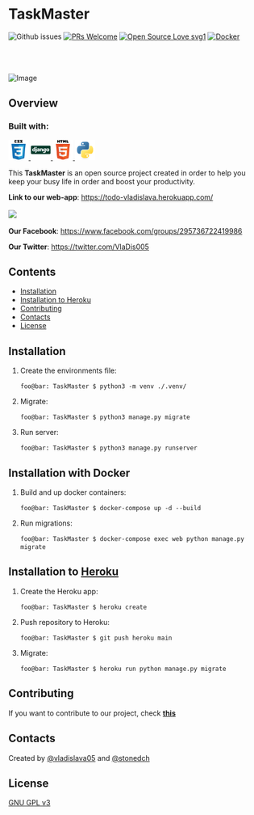# TaskMaster

![Github issues](https://img.shields.io/github/issues/Vladislava05/TaskMaster.svg)
[![PRs Welcome](https://img.shields.io/badge/PRs-welcome-brightgreen.svg?style=flat-square)](http://makeapullrequest.com)
[![Open Source Love svg1](https://badges.frapsoft.com/os/v1/open-source.svg?v=103)](https://github.com/ellerbrock/open-source-badges/)
[![Docker](https://badgen.net/badge/icon/docker?icon=docker&label)](https://https://docker.com/)

<br><br><br>
![Image](https://github.com/Vladislava05/TaskMaster/blob/main/peview.jpg)

## Overview

<h3 align="left">Built with:</h3>
<p align="left"> <a href="https://www.w3schools.com/css/" target="_blank" rel="noreferrer"> <img src="https://raw.githubusercontent.com/devicons/devicon/master/icons/css3/css3-original-wordmark.svg" alt="css3" width="40" height="40"/> </a> <a href="https://www.djangoproject.com/" target="_blank" rel="noreferrer"> <img src="https://raw.githubusercontent.com/devicons/devicon/master/icons/django/django-original.svg" alt="django" width="40" height="40"/> </a> <a href="https://www.w3.org/html/" target="_blank" rel="noreferrer"> <img src="https://raw.githubusercontent.com/devicons/devicon/master/icons/html5/html5-original-wordmark.svg" alt="html5" width="40" height="40"/> </a> <a href="https://www.python.org" target="_blank" rel="noreferrer"> <img src="https://raw.githubusercontent.com/devicons/devicon/master/icons/python/python-original.svg" alt="python" width="40" height="40"/> </a> </p>

This **TaskMaster** is an open source project created in order to help you keep your busy life in order and boost your productivity.

**Link to our web-app**: https://todo-vladislava.herokuapp.com/ <br><br>
<img src="https://github.com/Vladislava05/TaskMaster/blob/main/gif.gif"></img>



**Our Facebook**: https://www.facebook.com/groups/295736722419986

**Our Twitter**: https://twitter.com/VlaDis005

## Contents

* [Installation](#installation)
* [Installation to Heroku](#installation-to-heroku)
* [Contributing](#contributing)
* [Contacts](#contacts)
* [License](#license)

## Installation

1. Create the environments file:

    ```console
    foo@bar: TaskMaster $ python3 -m venv ./.venv/
    ```

2. Migrate:

    ```console
    foo@bar: TaskMaster $ python3 manage.py migrate
    ```

3. Run server:

    ```console
    foo@bar: TaskMaster $ python3 manage.py runserver
    ```

## Installation with Docker

1. Build and up docker containers:

    ```console
    foo@bar: TaskMaster $ docker-compose up -d --build
    ```

2. Run migrations:

    ```console
    foo@bar: TaskMaster $ docker-compose exec web python manage.py migrate
    ```

## Installation to [Heroku](https://www.heroku.com/)

1. Create the Heroku app:

    ```console
    foo@bar: TaskMaster $ heroku create
    ```

2. Push repository to Heroku:

    ```console
    foo@bar: TaskMaster $ git push heroku main
    ```

3. Migrate:

    ```console
    foo@bar: TaskMaster $ heroku run python manage.py migrate
    ```
## Contributing ##
If you want to contribute to our project, check <a href="https://github.com/Vladislava05/TaskMaster/blob/main/Contributing.md">**this**</a>

## Contacts

Created by [@vladislava05](https://github.com/Vladislava05) and [@stonedch](https://github.com/stonedch)

## License

[GNU GPL v3](LICENSE.md)
